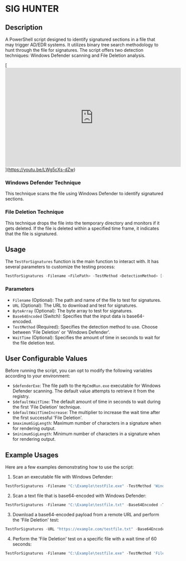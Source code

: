 # SIG HUNTER

## Description
A PowerShell script designed to identify signatured sections in a file that may trigger AD/EDR systems. It utilizes binary tree search methodology to hunt through the file for signatures. The script offers two detection techniques: Windows Defender scanning and File Deletion analysis.

[[<iframe width="560" height="315" src="https://www.youtube.com/embed/LWg5cXs-dZw" title="YouTube video player" frameborder="0" allow="accelerometer; autoplay; clipboard-write; encrypted-media; gyroscope; picture-in-picture; web-share" allowfullscreen></iframe>](https://www.youtube.com/watch?v=LWg5cXs-dZw)](https://youtu.be/LWg5cXs-dZw)

### Windows Defender Technique
This technique scans the file using Windows Defender to identify signatured sections.

### File Deletion Technique
This technique drops the file into the temporary directory and monitors if it gets deleted. If the file is deleted within a specified time frame, it indicates that the file is signatured.

## Usage
The `TestForSignatures` function is the main function to interact with. It has several parameters to customize the testing process:

```powershell
TestForSignatures -Filename <FilePath> -TestMethod <DetectionMethod> [-Base64Encoded] [-WaitTime <Seconds>]
```

### Parameters
- `Filename` (Optional): The path and name of the file to test for signatures.
- `URL` (Optional): The URL to download and test for signatures.
- `ByteArray` (Optional): The byte array to test for signatures.
- `Base64Encoded` (Switch): Specifies that the input data is base64-encoded.
- `TestMethod` (Required): Specifies the detection method to use. Choose between 'File Deletion' or 'Windows Defender'.
- `WaitTime` (Optional): Specifies the amount of time in seconds to wait for the file deletion test.

## User Configurable Values

Before running the script, you can opt to modify the following variables according to your environment:

- `$defenderExe`: The file path to the `MpCmdRun.exe` executable for Windows Defender scanning. The default value attempts to retrieve it from the registry.
- `$defaultWaitTime`: The default amount of time in seconds to wait during the first 'File Deletion' technique.
- `$defaultWaitTimeIncrease`: The multiplier to increase the wait time after the first successful 'File Deletion'.
- `$maximumSigLength`: Maximum number of characters in a signature when for rendering output.
- `$minimumSigLength`: Minimum number of characters in a signature when for rendering output.

## Example Usages

Here are a few examples demonstrating how to use the script:

1. Scan an executable file with Windows Defender:

```powershell
TestForSignatures -Filename "C:\Example\testFile.exe" -TestMethod 'Windows Defender'
```

2. Scan a text file that is base64-encoded with Windows Defender:

```powershell
TestForSignatures -Filename "C:\Example\testfile.txt" -Base64Encoded -TestMethod 'Windows Defender'
```

3. Download a base64-encoded payload from a remote URL and perform the 'File Deletion' test:

```powershell
TestForSignatures -URL "https://example.com/testfile.txt" -Base64Encoded
```

4. Perform the 'File Deletion' test on a specific file with a wait time of 60 seconds:

```powershell
TestForSignatures -Filename "C:\Example\testfile.exe" -TestMethod 'File Deletion' -WaitTime 60
```
